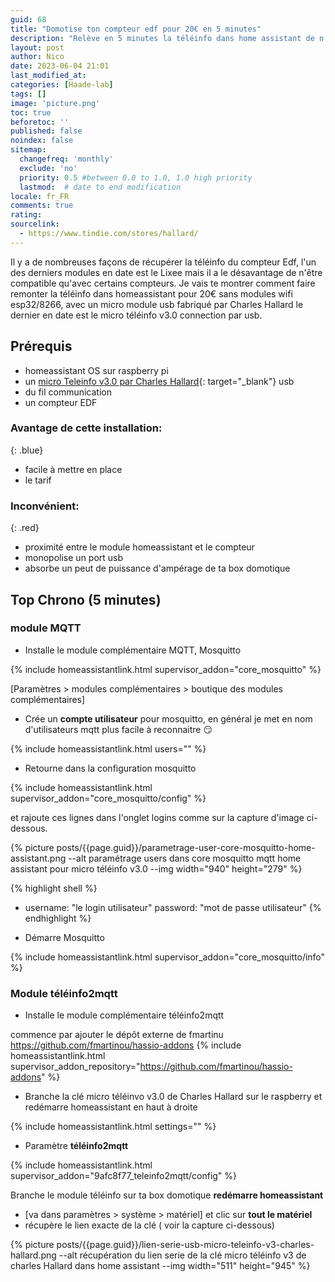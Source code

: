 ```yaml
---
guid: 68
title: "Domotise ton compteur edf pour 20€ en 5 minutes"
description: "Relève en 5 minutes la téléinfo dans home assistant de n'importe quelle compteur edf avec une clé micro téléinfo v3.0 par charles Hallard à 20€"
layout: post
author: Nico
date: 2023-06-04 21:01
last_modified_at: 
categories: [Haade-lab]
tags: []
image: 'picture.png'
toc: true
beforetoc: ''
published: false
noindex: false
sitemap:
  changefreq: 'monthly'
  exclude: 'no'
  priority: 0.5 #between 0.0 to 1.0, 1.0 high priority
  lastmod:  # date to end modification
locale: fr_FR
comments: true
rating:  
sourcelink:
  - https://www.tindie.com/stores/hallard/
---
```


Il y a de nombreuses façons de récupérer la téléinfo du compteur Edf, l'un des derniers modules en date est le Lixee mais il a le désavantage de n'être compatible qu'avec certains compteurs. Je vais te montrer comment faire remonter la téléinfo dans homeassistant pour 20€ sans modules wifi esp32/8266, avec un micro module usb fabriqué par Charles Hallard le dernier en date est le micro téléinfo v3.0 connection par usb.

## Prérequis
- homeassistant OS sur raspberry pi
- un [micro Teleinfo v3.0 par Charles Hallard](https://www.tindie.com/products/hallard/micro-teleinfo-v30/){: target="_blank"} usb
- du fil communication
- un compteur EDF

### Avantage de cette installation:
{: .blue}
- facile à mettre en place
- le tarif

### Inconvénient:
{: .red}
- proximité entre le module homeassistant et le compteur
- monopolise un port usb
- absorbe un peut de puissance d'ampérage de ta box domotique

## Top Chrono (5 minutes)

### module MQTT

- Installe le module complémentaire MQTT, Mosquitto

{% include homeassistantlink.html supervisor_addon="core_mosquitto" %}

[Paramètres > modules complémentaires > boutique des modules complémentaires]

- Crée un **compte utilisateur** pour mosquitto, en général je met en nom d'utilisateurs mqtt plus facile à reconnaitre 😏

{% include homeassistantlink.html users="" %}

- Retourne dans la configuration mosquitto

{% include homeassistantlink.html supervisor_addon="core_mosquitto/config" %}

et rajoute ces lignes dans l'onglet logins comme sur la capture d'image ci-dessous.

{% picture posts/{{page.guid}}/parametrage-user-core-mosquitto-home-assistant.png --alt paramétrage users dans core mosquitto mqtt home assistant pour micro téléinfo v3.0 --img width="940" height="279" %}

{% highlight shell %}
- username: "le login utilisateur"
  password: "mot de passe utilisateur"
{% endhighlight %}

- Démarre Mosquitto

{% include homeassistantlink.html supervisor_addon="core_mosquitto/info" %}

### Module téléinfo2mqtt

- Installe le module complémentaire téléinfo2mqtt

commence par ajouter le dépôt externe de fmartinu https://github.com/fmartinou/hassio-addons
{% include homeassistantlink.html supervisor_addon_repository="https://github.com/fmartinou/hassio-addons" %}

- Branche la clé micro téléinvo v3.0 de Charles Hallard sur le raspberry et redémarre homeassistant en haut à droite

{% include homeassistantlink.html settings="" %}


- Paramètre **téléinfo2mqtt**

{% include homeassistantlink.html supervisor_addon="9afc8f77_teleinfo2mqtt/config" %}

Branche le module téléinfo sur ta box domotique
**redémarre homeassistant**
- [va dans paramètres > système > matériel] et clic sur **tout le matériel**
- récupère le lien exacte de la clé ( voir la capture ci-dessous)

{% picture posts/{{page.guid}}/lien-serie-usb-micro-teleinfo-v3-charles-hallard.png --alt récupération du lien serie de la clé micro téléinfo v3 de charles Hallard dans home assistant --img width="511" height="945" %}
